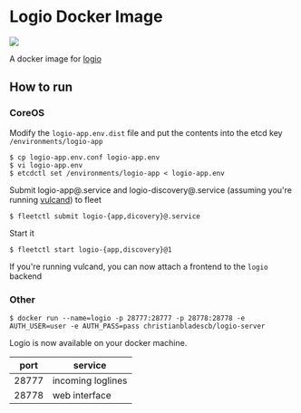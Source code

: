 # Logio Docker Image

[![](https://badge.imagelayers.io/christianbladescb/logio-server:latest.svg)](https://imagelayers.io/?images=christianbladescb/logio-server:latest 'Get your own badge on imagelayers.io')

A docker image for [logio](http://logio.org/)

## How to run

### CoreOS

Modify the `logio-app.env.dist` file and put the contents into the etcd key `/environments/logio-app`
```shell
$ cp logio-app.env.conf logio-app.env
$ vi logio-app.env
$ etcdctl set /environments/logio-app < logio-app.env
```

Submit logio-app@.service and logio-discovery@.service (assuming you're running [vulcand](http://vulcanproxy.com/)) to fleet
```shell
$ fleetctl submit logio-{app,dicovery}@.service
```

Start it
```shell
$ fleetctl start logio-{app,discovery}@1
```

If you're running vulcand, you can now attach a frontend to the `logio` backend

### Other

```shell
$ docker run --name=logio -p 28777:28777 -p 28778:28778 -e AUTH_USER=user -e AUTH_PASS=pass christianbladescb/logio-server
```

Logio is now available on your docker machine.

port  | service
----- | -----------------
28777 | incoming loglines
28778 | web interface
